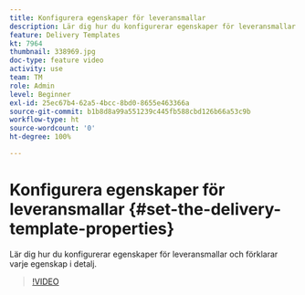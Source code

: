 ```yaml
---
title: Konfigurera egenskaper för leveransmallar
description: Lär dig hur du konfigurerar egenskaper för leveransmallar.
feature: Delivery Templates
kt: 7964
thumbnail: 338969.jpg
doc-type: feature video
activity: use
team: TM
role: Admin
level: Beginner
exl-id: 25ec67b4-62a5-4bcc-8bd0-8655e463366a
source-git-commit: b1b8d8a99a551239c445fb588cbd126b66a53c9b
workflow-type: ht
source-wordcount: '0'
ht-degree: 100%

---
```


# Konfigurera egenskaper för leveransmallar {#set-the-delivery-template-properties}

Lär dig hur du konfigurerar egenskaper för leveransmallar och förklarar varje egenskap i detalj.

>[!VIDEO](https://video.tv.adobe.com/v/338969?quality=12&learn=on)
